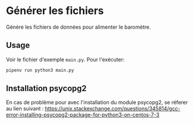 # Générer les fichiers

Génère les fichiers de données pour alimenter le baromètre.

## Usage

Voir le fichier d'exemple `main.py`. Pour l'exécuter:

```sh
pipenv run python3 main.py
```

## Installation psycopg2

En cas de problème pour avec l'installation du module psycopg2, se réferer au lien suivant : https://unix.stackexchange.com/questions/345814/gcc-error-installing-psycopg2-package-for-python3-on-centos-7-3